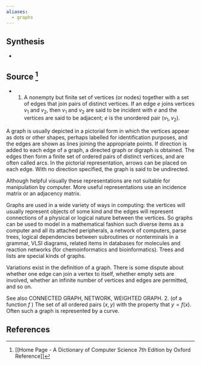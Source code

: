 ```yaml
---
aliases:
  - graphs
---
```

## Synthesis
- 
## Source [^1]
- 1. A nonempty but finite set of vertices (or nodes) together with a set of edges that join pairs of distinct vertices. If an edge $e$ joins vertices $v_{1}$ and $v_{2}$, then $v_{1}$ and $v_{2}$ are said to be incident with $e$ and the vertices are said to be adjacent; $e$ is the unordered pair $\left(v_{1}, v_{2}\right)$.

  

A graph is usually depicted in a pictorial form in which the vertices appear as dots or other shapes, perhaps labelled for identification purposes, and the edges are shown as lines joining the appropriate points. If direction is added to each edge of a graph, a directed graph or digraph is obtained. The edges then form a finite set of ordered pairs of distinct vertices, and are often called arcs. In the pictorial representation, arrows can be placed on each edge. With no direction specified, the graph is said to be undirected.

  

Although helpful visually these representations are not suitable for manipulation by computer. More useful representations use an incidence matrix or an adjacency matrix.

  

Graphs are used in a wide variety of ways in computing: the vertices will usually represent objects of some kind and the edges will represent connections of a physical or logical nature between the vertices. So graphs can be used to model in a mathematical fashion such diverse items as a computer and all its attached peripherals, a network of computers, parse trees, logical dependencies between subroutines or nonterminals in a grammar, VLSI diagrams, related items in databases for molecules and reaction networks (for chemoinformatics and bioinformatics). Trees and lists are special kinds of graphs.

  

Variations exist in the definition of a graph. There is some dispute about whether one edge can join a vertex to itself, whether empty sets are involved, whether an infinite number of vertices and edges are permitted, and so on.

  

See also CONNECTED GRAPH, NETWORK, WEIGHTED GRAPH. 2. (of a function $f$ ) The set of all ordered pairs $(x, y)$ with the property that $y=f(x)$. Often such a graph is represented by a curve.
## References

[^1]: [[Home Page - A Dictionary of Computer Science 7th Edition by Oxford Reference]]